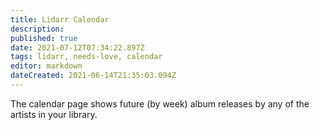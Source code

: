 ```yaml
---
title: Lidarr Calendar
description: 
published: true
date: 2021-07-12T07:34:22.897Z
tags: lidarr, needs-love, calendar
editor: markdown
dateCreated: 2021-06-14T21:35:03.094Z
---
```


The calendar page shows future (by week) album releases by any of the artists in your library.
